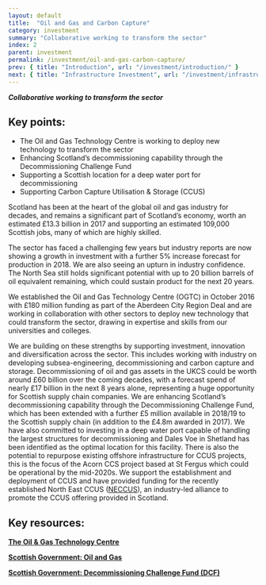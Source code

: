 ```yaml
---
layout: default
title:  "Oil and Gas and Carbon Capture"
category: investment
summary: "Collaborative working to transform the sector"
index: 2
parent: investment
permalink: /investment/oil-and-gas-carbon-capture/
prev: { title: "Introduction", url: "/investment/introduction/" }
next: { title: "Infrastructure Investment", url: "/investment/infrastructure/" }
---
```

***Collaborative working to transform the sector***

## Key points:

- The Oil and Gas Technology Centre is working to deploy new technology to transform the sector
- Enhancing Scotland’s decommissioning capability through the Decommissioning Challenge Fund
- Supporting a Scottish location for a deep water port for decommissioning
- Supporting Carbon Capture Utilisation & Storage (CCUS)

Scotland has been at the heart of the global oil and gas industry for decades, and remains a significant part of Scotland’s economy, worth an estimated £13.3 billion in 2017 and supporting an estimated 109,000 Scottish jobs, many of which are highly skilled.  

The sector has faced a challenging few years but industry reports are now showing a growth in investment with a further 5% increase forecast for production in 2018.  We are also seeing an upturn in industry confidence.  The North Sea still holds significant potential with up to 20 billion barrels of oil equivalent remaining, which could sustain product for the next 20 years.  

We established the Oil and Gas Technology Centre (OGTC) in October 2016 with £180 million funding as part of the Aberdeen City Region Deal and are working in collaboration with other sectors to deploy new technology that could transform the sector, drawing in expertise and skills from our universities and colleges. 

We are building on these strengths by supporting investment, innovation and diversification across the sector. This includes working with industry on developing subsea-engineering, decommissioning and carbon capture and storage. Decommissioning of oil and gas assets in the UKCS could be worth around £60 billion over the coming decades, with a forecast spend of nearly £17 billion in the next 8 years alone, representing a huge opportunity for Scottish supply chain companies.  We are enhancing Scotland’s decommissioning capability through the Decommissioning Challenge Fund, which has been extended with a further £5 million available in 2018/19 to the Scottish supply chain (in addition to the £4.8m awarded in 2017).  We have also committed to investing in a deep water port capable of handling the largest structures for decommissioning and Dales Voe in Shetland has been identified as the optimal location for this facility. There is also the potential to repurpose existing offshore infrastructure for CCUS projects, this is the focus of the Acorn CCS project based at St Fergus which could be operational by the mid-2020s. We support the establishment and deployment of CCUS and have provided funding for the recently established North East CCUS ([NECCUS](https://neccus.co.uk/)), an industry-led alliance to promote the CCUS offering provided in Scotland.  

## Key resources:

**[The Oil & Gas Technology Centre](https://theogtc.com/)**

**[Scottish Government: Oil and Gas](https://www.gov.scot/Topics/Business-Industry/Energy/Energy-sources/traditional-fuels/oilandgas)**

**[Scottish Government: Decommissioning Challenge Fund (DCF)](https://www.gov.scot/Topics/Business-Industry/Energy/Energy-sources/traditional-fuels/oilandgas/DCF)**
